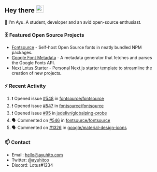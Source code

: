 ## Hey there <img src="https://media.giphy.com/media/hvRJCLFzcasrR4ia7z/giphy.gif" width="25" height="25">

📝 I'm Ayu. A student, developer and an avid open-source enthusiast.

### 🗄 Featured Open Source Projects

- [Fontsource](https://github.com/fontsource/fontsource) - Self-host Open Source fonts in neatly bundled NPM packages.
- [Google Font Metadata](https://github.com/fontsource/google-font-metadata) - A metadata generator that fetches and parses the Google Fonts API.
- [Next Lotus Starter](https://github.com/DecliningLotus/next-lotus-starter) - Personal Next.js starter template to streamline the creation of new projects.

### ⚡ Recent Activity

<!--START_SECTION:activity-->

1. ❗️ Opened issue [#548](https://github.com/fontsource/fontsource/issues/548) in [fontsource/fontsource](https://github.com/fontsource/fontsource)
2. ❗️ Opened issue [#547](https://github.com/fontsource/fontsource/issues/547) in [fontsource/fontsource](https://github.com/fontsource/fontsource)
3. ❗️ Opened issue [#95](https://github.com/jsdelivr/globalping-probe/issues/95) in [jsdelivr/globalping-probe](https://github.com/jsdelivr/globalping-probe)
4. 🗣 Commented on [#546](https://github.com/fontsource/fontsource/issues/546) in [fontsource/fontsource](https://github.com/fontsource/fontsource)
5. 🗣 Commented on [#1326](https://github.com/google/material-design-icons/issues/1326) in [google/material-design-icons](https://github.com/google/material-design-icons)
<!--END_SECTION:activity-->

### 📫 Contact

- Email: hello@ayuhito.com
- Twitter: [@ayuhitoo](https://twitter.com/ayuhitoo)
- Discord: Lotus#1234
